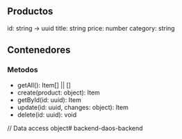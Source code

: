 ## Productos

id: string -> uuid
title: string
price: number
category: string

## Contenedores

### Metodos
- getAll(): Item[] || []
- create(product: object): Item
- getById(id: uuid): Item
- update(id: uuid, changes: object): Item
- delete(id: uuid): void

// Data access object# backend-daos-backend
